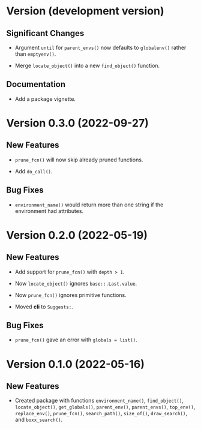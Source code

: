 # Version (development version)

## Significant Changes

 * Argument `until` for `parent_envs()` now defaults to `globalenv()`
   rather than `emptyenv()`.

 * Merge `locate_object()` into a new `find_object()` function.

## Documentation

 * Add a package vignette.


# Version 0.3.0 (2022-09-27)

## New Features

* `prune_fcn()` will now skip already pruned functions.

* Add `do_call()`.

## Bug Fixes

* `environment_name()` would return more than one string if
  the environment had attributes.
  

# Version 0.2.0 (2022-05-19)

## New Features

* Add support for `prune_fcn()` with `depth > 1`.

* Now `locate_object()` ignores `base::.Last.value`.

* Now `prune_fcn()` ignores primitive functions.

* Moved **cli** to `Suggests:`.


## Bug Fixes

* `prune_fcn()` gave an error with `globals = list()`.


# Version 0.1.0 (2022-05-16)

## New Features

* Created package with functions `environment_name()`, `find_object()`,
  `locate_object()`, `get_globals()`, `parent_env()`, `parent_envs()`,
  `top_env()`, `replace_env()`, `prune_fcn()`, `search_path()`,
  `size_of()`, `draw_search()`, and `boxx_search()`.


